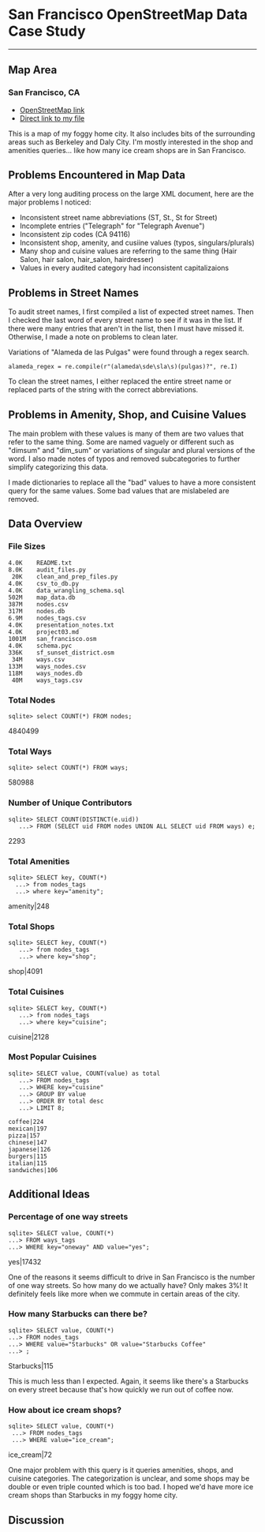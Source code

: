 # San Francisco OpenStreetMap Data Case Study
---
## Map Area
### San Francisco, CA
  * [OpenStreetMap link](https://www.openstreetmap.org/relation/111968)
  * [Direct link to my file](https://drive.google.com/open?id=0B2BGHnr9cnONSEJYd3FTSEQ2TU0)

This is a map of my foggy home city. It also includes bits of the surrounding areas such as Berkeley and Daly City. I'm mostly interested in the shop and amenities queries... like how many ice cream shops are in San Francisco.

## Problems Encountered in Map Data
After a very long auditing process on the large XML document, here are the major problems I noticed:
  * Inconsistent street name abbreviations (ST, St., St for Street)
  * Incomplete entries ("Telegraph" for "Telegraph Avenue")
  * Inconsistent zip codes (CA 94116)
  * Inconsistent shop, amenity, and cusiine values (typos, singulars/plurals)
  * Many shop and cuisine values are referring to the same thing (Hair Salon, hair salon, hair_salon, hairdresser)
  * Values in every audited category had inconsistent capitalizaions 

## Problems in Street Names
To audit street names, I first compiled a list of expected street names. Then I checked the last word of every street name to see if it was in the list. If there were many entries that aren't in the list, then I must have missed it. Otherwise, I made a note on problems to clean later. 

Variations of "Alameda de las Pulgas" were found through a regex search.

```alameda_regex = re.compile(r"(alameda\sde\sla\s)(pulgas)?", re.I)```

To clean the street names, I either replaced the entire street name or replaced parts of the string with the correct abbreviations.

## Problems in Amenity, Shop, and Cuisine Values
The main problem with these values is many of them are two values that refer to the same thing. Some are named vaguely or different such as "dimsum" and "dim_sum" or variations of singular and plural versions of the word. I also made notes of typos and removed subcategories to further simplify categorizing this data.

I made dictionaries to replace all the "bad" values to have a more consistent query for the same values. Some bad values that are mislabeled are removed.

## Data Overview 

### File Sizes
```
4.0K	README.txt
8.0K	audit_files.py
 20K	clean_and_prep_files.py
4.0K	csv_to_db.py
4.0K	data_wrangling_schema.sql
502M	map_data.db
387M	nodes.csv
317M	nodes.db
6.9M	nodes_tags.csv
4.0K	presentation_notes.txt
4.0K	project03.md
1001M	san_francisco.osm
4.0K	schema.pyc
336K	sf_sunset_district.osm
 34M	ways.csv
133M	ways_nodes.csv
118M	ways_nodes.db
 40M	ways_tags.csv
 ```

### Total Nodes
```
sqlite> select COUNT(*) FROM nodes;
```
4840499

### Total Ways
```
sqlite> select COUNT(*) FROM ways;
```
580988

### Number of Unique Contributors
```
sqlite> SELECT COUNT(DISTINCT(e.uid))
   ...> FROM (SELECT uid FROM nodes UNION ALL SELECT uid FROM ways) e;
 ```
 2293

 ### Total Amenities
 ```
 sqlite> SELECT key, COUNT(*)
   ...> from nodes_tags
   ...> where key="amenity";
 ```
amenity|248

### Total Shops
```
sqlite> SELECT key, COUNT(*)
   ...> from nodes_tags
   ...> where key="shop";
```
shop|4091

### Total Cuisines
```
sqlite> SELECT key, COUNT(*)
   ...> from nodes_tags
   ...> where key="cuisine";
```
cuisine|2128

### Most Popular Cuisines
```
sqlite> SELECT value, COUNT(value) as total
   ...> FROM nodes_tags
   ...> WHERE key="cuisine"
   ...> GROUP BY value
   ...> ORDER BY total desc
   ...> LIMIT 8;
```
```
coffee|224
mexican|197
pizza|157
chinese|147
japanese|126
burgers|115
italian|115
sandwiches|106
```

## Additional Ideas
### Percentage of one way streets

```
sqlite> SELECT value, COUNT(*)
...> FROM ways_tags
...> WHERE key="oneway" AND value="yes";
```
yes|17432

One of the reasons it seems difficult to drive in San Francisco is the number of one way streets. So how many do we actually have? Only makes 3%! It definitely feels like more when we commute in certain areas of the city. 

### How many Starbucks can there be?
```
sqlite> SELECT value, COUNT(*)
...> FROM nodes_tags
...> WHERE value="Starbucks" OR value="Starbucks Coffee"
...> ;
```
Starbucks|115

This is much less than I expected. Again, it seems like there's a Starbucks on every street because that's how quickly we run out of coffee now. 

### How about ice cream shops?
```
sqlite> SELECT value, COUNT(*)
 ...> FROM nodes_tags
 ...> WHERE value="ice_cream";
 ```
ice_cream|72

One major problem with this query is it queries amenities, shops, and cuisine categories. The categorization is unclear, and some shops may be double or even triple counted which is too bad. I hoped we'd have more ice cream shops than Starbucks in my foggy home city.

## Discussion